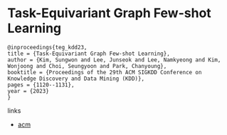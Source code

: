 # Task-Equivariant Graph Few-shot Learning

```
@inproceedings{teg_kdd23,
title = {Task-Equivariant Graph Few-shot Learning},
author = {Kim, Sungwon and Lee, Junseok and Lee, Namkyeong and Kim, Wonjoong and Choi, Seungyoon and Park, Chanyoung},
booktitle = {Proceedings of the 29th ACM SIGKDD Conference on Knowledge Discovery and Data Mining (KDD)},
pages = {1120--1131},
year = {2023}
}
```

links
- [acm](https://dl.acm.org/doi/10.1145/3580305.3599515)
